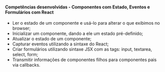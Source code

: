 #### **Competências desenvolvidas - Componentes com Estado, Eventos e Formulários com React**

- Ler o estado de um componente e usá-lo para alterar o que exibimos no browser;
- Inicializar um componente, dando a ele um estado pré-definido;
- Atualizar o estado de um componente;
- Capturar eventos utilizando a sintaxe do React;
- Criar formulários utilizando sintaxe JSX com as tags: input, textarea, select, form;
- Transmitir informações de componentes filhos para componentes pais via callbacks.

